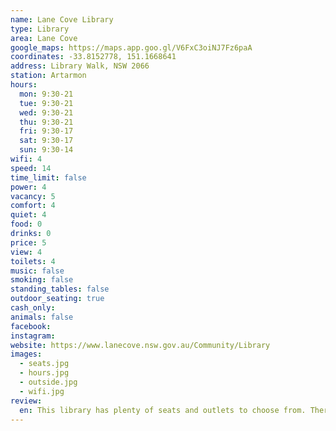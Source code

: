 ```yaml
---
name: Lane Cove Library
type: Library
area: Lane Cove
google_maps: https://maps.app.goo.gl/V6FxC3oiNJ7Fz6paA
coordinates: -33.8152778, 151.1668641
address: Library Walk, NSW 2066
station: Artarmon
hours:
  mon: 9:30-21
  tue: 9:30-21
  wed: 9:30-21
  thu: 9:30-21
  fri: 9:30-17
  sat: 9:30-17
  sun: 9:30-14
wifi: 4
speed: 14
time_limit: false
power: 4
vacancy: 5
comfort: 4
quiet: 4
food: 0
drinks: 0
price: 5
view: 4
toilets: 4
music: false
smoking: false
standing_tables: false
outdoor_seating: true
cash_only:
animals: false
facebook:
instagram:
website: https://www.lanecove.nsw.gov.au/Community/Library
images:
  - seats.jpg
  - hours.jpg
  - outside.jpg
  - wifi.jpg
review:
  en: This library has plenty of seats and outlets to choose from. There are quite a few people working with their laptops open so seems like a normal thing to do. Wifi is not the fastest but stable. One thing that was annoying is that they probably block ports other than 80 or 443, so you can't SSH, connect to Postgresql DB, connect to VPN, etc. For taking calls, if you go towards the kids area, you might feel more comfortable talking since there are kids who are also loud. However, there are signs that says no loud talking on the phone so not the best place when you have a day full of meetings. The out door benches are also available and the wifi speed doesn't drop too much even if you're seated outside. There's a supermarket right next to it so you can go grab some drinks if you need any.
---
```


